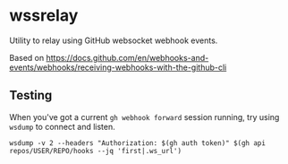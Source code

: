 # wssrelay

Utility to relay using GitHub websocket webhook events.

Based on https://docs.github.com/en/webhooks-and-events/webhooks/receiving-webhooks-with-the-github-cli

## Testing

When you've got a current `gh webhook forward` session running, try using `wsdump` to connect and listen.

    wsdump -v 2 --headers "Authorization: $(gh auth token)" $(gh api repos/USER/REPO/hooks --jq 'first|.ws_url')
